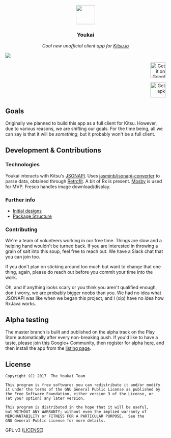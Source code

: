 <p align="center">
<img src="https://user-images.githubusercontent.com/2550945/29802052-07547f12-8c84-11e7-877d-49dabe5843a1.png" height="60px" width="60px"/>
</p>

<h3><p align="center">Youkai</p></h3>

<p align="center"><i>Cool new unofficial client app for <a href="https://kitsu.io">Kitsu.io</a></i></p>

![](https://user-images.githubusercontent.com/2550945/29801471-dfd43e12-8c80-11e7-899d-bd02b8a3ccf1.png)

<p align="right">
<a href='https://play.google.com/store/apps/details?id=app.youkai'><img height="48" alt='Get it on Google Play' src='https://cloud.githubusercontent.com/assets/2550945/21590908/dd7857a8-d0ff-11e6-9d0c-a8ce8ba883d4.png'/></a>
</p>
<p align="right">
<a href='https://github.com/xiprox/Youkai/releases/latest'><img height="48" alt='Get apk' src='https://cloud.githubusercontent.com/assets/2550945/21590907/dd74e0f0-d0ff-11e6-971f-d429148fd03d.png'/></a>
</p>

## Goals
Originally we planned to build this app as a full client for Kitsu. However, due to various reasons, we are shifting our goals. For the time being, all we can say is that it will be _something_, but it probably won't be a full client.

## Development & Contributions
### Technologies
Youkai interacts with Kitsu's [JSONAPI](http://docs.kitsu.apiary.io). Uses [jasminb/jsonapi-converter](https://github.com/jasminb/jsonapi-converter) to parse data, obtained through [Retrofit](https://square.github.io/retrofit). A bit of Rx is present. [Mosby](https://github.com/sockeqwe/mosby) is used for MVP. Fresco handles image download/display.

### Further info
- [Initial designs](https://github.com/xiprox/Youkai/wiki/Mockups)
- [Package Structure](https://github.com/xiprox/Youkai/wiki/Package-Structure)

### Contributing
We're a team of volunteers working in our free time. Things are slow and a helping hand wouldn't be turned back. If you are interested in throwing a grain of salt into this soup, feel free to reach out. We have a Slack chat that you can join too.

If you don't plan on sticking around too much but want to change that one thing, again, please do reach out before you commit your time into the work.

Oh, and if anything looks scary or you think you aren't qualified enough, don't worry, we are probably bigger noobs than you. We had no idea what JSONAPI was like when we began this project, and I (xip) have no idea how RxJava works.

## Alpha testing
The master branch is built and published on the alpha track on the Play Store automatically after every non-breaking push. If you'd like to have a taste, please join [this](https://plus.google.com/communities/113975934687482576411) Google+ Community, then register for alpha [here](https://play.google.com/apps/testing/app.youkai), and then install the app from the [listing page](https://play.google.com/apps/app.youkai).

## License
```
Copyright (C) 2017  The Youkai Team

This program is free software: you can redistribute it and/or modify
it under the terms of the GNU General Public License as published by
the Free Software Foundation, either version 3 of the License, or
(at your option) any later version.

This program is distributed in the hope that it will be useful,
but WITHOUT ANY WARRANTY; without even the implied warranty of
MERCHANTABILITY or FITNESS FOR A PARTICULAR PURPOSE.  See the
GNU General Public License for more details.
```
GPL v3 ([LICENSE](/LICENSE))
